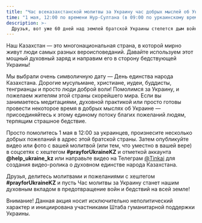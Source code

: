 ```yaml
---
title: "Час всеказахстанской молитвы за Украину час добрых мыслей об Украине"
time: "1 мая, 12:00 по времени Нур-Султана (в 09:00 по уркаинскому времени — ежедневному времени минуты молчания в Украине)"
description: >-
  Друзья, вот уже 60 дней над землей братской Украины стелется дым войны. Мы вместе с вами сделали многое, чтобы помочь украинцам выстоять в дни тяжких испытаний. Но есть еще одно важное средство, которое издавна помогало человечеству своей нематериальной силой — молитва! Наш Казахстан — это многонациональная страна, в которой мирно живут люди самых разных вероисповеданий. Давайте используем этот мощный духовный заряд и направим его в сторону бедствующей Украины!
---
```


Наш Казахстан — это многонациональная страна, в которой мирно живут люди самых разных вероисповеданий. Давайте используем этот мощный духовный заряд и направим его в сторону бедствующей Украины! 

Мы выбрали очень символичную дату — День единства народа Казахстана. Дорогие мусульмане, христиане, иудеи, буддисты, тенгрианцы и просто люди доброй воли! Помолимся за Украину, и пожелаем жителям этой страны скорейшего мира.
Если вы занимаетесь медитациями, духовной практикой или просто готовы провести некоторое время в добрых мыслях об Украине — присоединяйтесь к этому единому потоку благих пожеланий людям, терпящим страшное бедствие.

Просто помолитесь 1 мая в 12:00 за украинцев, произнесите несколько добрых пожеланий в адрес этой братской страны. Затем опубликуйте видео или фото с вашей молитвой (или тем, что уместно в вашей вере) в соцсетях с хештегом **#prayforUkraineKZ** и отметкой аккаунта **@help_ukraine_kz** или направьте видео на Телеграм [@Tinkai](https://t.me/Tinkai) для создания видео-ролика о духовном единстве народа Казахстана.

Друзья, делитесь молитвами и пожеланиями с хештегом **#prayforUkraineKZ** и пусть Час молитвы за Украину станет нашим духовным вкладом в предотвращение войн и бедствий на всей земле!

Внимание! Данная акция носит исключительно неполитический характер и инициирована участниками Штаба гуманитарной поддержки Украины.